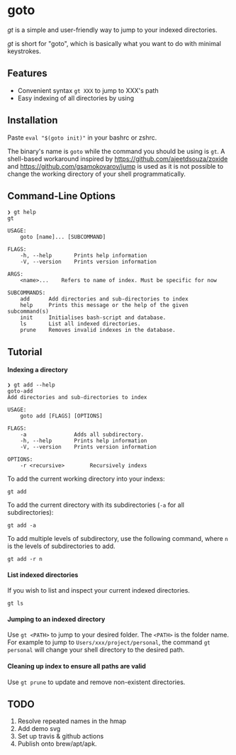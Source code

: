 # goto

*gt* is a simple and user-friendly way to jump to your indexed directories.

*gt* is short for "goto", which is basically what you want to do with minimal
keystrokes.

## Features

* Convenient syntax `gt XXX` to jump to XXX's path
* Easy indexing of all directories by using 


## Installation 

Paste `eval "$(goto init)"` in your bashrc or zshrc.

The binary's name is `goto` while the command you should be using is `gt`.
A shell-based workaround inspired by https://github.com/ajeetdsouza/zoxide and
https://github.com/gsamokovarov/jump is used as it is not possible to change the
working directory of your shell programmatically.

## Command-Line Options

```
❯ gt help
gt

USAGE:
    goto [name]... [SUBCOMMAND]

FLAGS:
    -h, --help       Prints help information
    -V, --version    Prints version information

ARGS:
    <name>...    Refers to name of index. Must be specific for now

SUBCOMMANDS:
    add      Add directories and sub-directories to index
    help     Prints this message or the help of the given subcommand(s)
    init     Initialises bash-script and database.
    ls       List all indexed directories.
    prune    Removes invalid indexes in the database.

```


## Tutorial

#### Indexing a directory
```
❯ gt add --help
goto-add
Add directories and sub-directories to index

USAGE:
    goto add [FLAGS] [OPTIONS]

FLAGS:
    -a               Adds all subdirectory.
    -h, --help       Prints help information
    -V, --version    Prints version information

OPTIONS:
    -r <recursive>        Recursively indexs

```

To add the current working directory into your indexs:
```
gt add
```

To add the current directory with its subdirectories (`-a` for all subdirectories):

```
gt add -a
```

To add multiple levels of subdirectory, use the following command, where `n` is
the levels of subdirectories to add.
```
gt add -r n
```

#### List indexed directories
If you wish to list and inspect your current indexed directories. 
```
gt ls
```

#### Jumping to an indexed directory
Use `gt <PATH>` to jump to your desired folder. The `<PATH>` is the folder name.
For example to jump to `Users/xxx/project/personal`, the command `gt personal`
will change your shell directory to the desired path.

#### Cleaning up index to ensure all paths are valid
Use `gt prune` to update and remove non-existent directories.


## TODO
1. Resolve repeated names in the hmap
2. Add demo svg
3. Set up travis & github actions
4. Publish onto brew/apt/apk.
